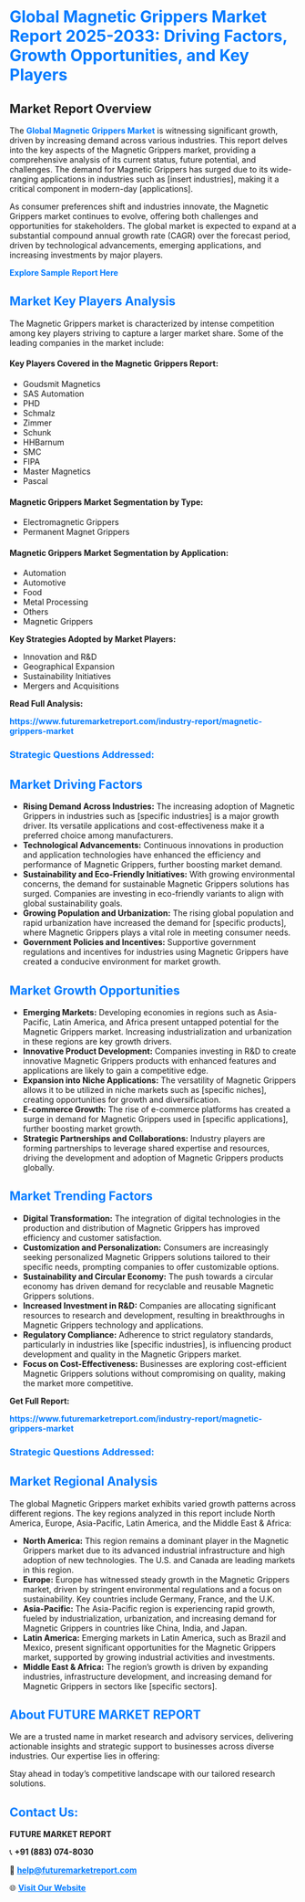 <h1 style="color: #007BFF;">Global Magnetic Grippers Market Report 2025-2033: Driving Factors, Growth Opportunities, and Key Players</h1>

<section id="overview">
<h2>Market Report Overview</h2>
<p>The <a href="https://www.futuremarketreport.com/industry-report/magnetic-grippers-market" style="color: #007BFF; text-decoration: none;"><strong>Global Magnetic Grippers Market</strong></a> is witnessing significant growth, driven by increasing demand across various industries. This report delves into the key aspects of the Magnetic Grippers market, providing a comprehensive analysis of its current status, future potential, and challenges. The demand for Magnetic Grippers has surged due to its wide-ranging applications in industries such as [insert industries], making it a critical component in modern-day [applications].</p>
<p>As consumer preferences shift and industries innovate, the Magnetic Grippers market continues to evolve, offering both challenges and opportunities for stakeholders. The global market is expected to expand at a substantial compound annual growth rate (CAGR) over the forecast period, driven by technological advancements, emerging applications, and increasing investments by major players.</p>
</section>

<section id="overview">
<p><a href="https://www.futuremarketreport.com/request-sample/reportId=124410" style="color: #007BFF; text-decoration: none;"><strong>Explore Sample Report Here</strong></a></p>
</section>

<section id="key-players">
<h2 style="color: #007BFF;">Market Key Players Analysis</h2>
<p>The Magnetic Grippers market is characterized by intense competition among key players striving to capture a larger market share. Some of the leading companies in the market include:</p>
<h4>Key Players Covered in the Magnetic Grippers Report:</h4>
<ul><li>Goudsmit Magnetics</li><li>SAS Automation</li><li>PHD</li><li>Schmalz</li><li>Zimmer</li><li>Schunk</li><li>HHBarnum</li><li>SMC</li><li>FIPA</li><li>Master Magnetics</li><li>Pascal</li></ul>
<h4>Magnetic Grippers Market Segmentation by Type:</h4>
<ul><li>Electromagnetic Grippers</li><li>Permanent Magnet Grippers</li></ul>

<h4>Magnetic Grippers Market Segmentation by Application:</h4>
<ul><li>Automation</li><li>Automotive</li><li>Food</li><li>Metal Processing</li><li>Others</li><li>Magnetic Grippers</li></ul>
<p><strong>Key Strategies Adopted by Market Players:</strong></p>
<ul>
<li>Innovation and R&D</li>
<li>Geographical Expansion</li>
<li>Sustainability Initiatives</li>
<li>Mergers and Acquisitions</li>
</ul>
</section>

<section>
<p><strong>Read Full Analysis: </strong></p><a href="https://www.futuremarketreport.com/industry-report/magnetic-grippers-market" style="color: #007BFF; text-decoration: none;"><strong>https://www.futuremarketreport.com/industry-report/magnetic-grippers-market</strong></a>
<h3 style="color: #007BFF;">Strategic Questions Addressed:</h3>
</section>

<section id="driving-factors">
<h2 style="color: #007BFF;">Market Driving Factors</h2>
<ul>
<li><strong>Rising Demand Across Industries:</strong> The increasing adoption of Magnetic Grippers in industries such as [specific industries] is a major growth driver. Its versatile applications and cost-effectiveness make it a preferred choice among manufacturers.</li>
<li><strong>Technological Advancements:</strong> Continuous innovations in production and application technologies have enhanced the efficiency and performance of Magnetic Grippers, further boosting market demand.</li>
<li><strong>Sustainability and Eco-Friendly Initiatives:</strong> With growing environmental concerns, the demand for sustainable Magnetic Grippers solutions has surged. Companies are investing in eco-friendly variants to align with global sustainability goals.</li>
<li><strong>Growing Population and Urbanization:</strong> The rising global population and rapid urbanization have increased the demand for [specific products], where Magnetic Grippers plays a vital role in meeting consumer needs.</li>
<li><strong>Government Policies and Incentives:</strong> Supportive government regulations and incentives for industries using Magnetic Grippers have created a conducive environment for market growth.</li>
</ul>
</section>

<section id="growth-opportunities">
<h2 style="color: #007BFF;">Market Growth Opportunities</h2>
<ul>
<li><strong>Emerging Markets:</strong> Developing economies in regions such as Asia-Pacific, Latin America, and Africa present untapped potential for the Magnetic Grippers market. Increasing industrialization and urbanization in these regions are key growth drivers.</li>
<li><strong>Innovative Product Development:</strong> Companies investing in R&D to create innovative Magnetic Grippers products with enhanced features and applications are likely to gain a competitive edge.</li>
<li><strong>Expansion into Niche Applications:</strong> The versatility of Magnetic Grippers allows it to be utilized in niche markets such as [specific niches], creating opportunities for growth and diversification.</li>
<li><strong>E-commerce Growth:</strong> The rise of e-commerce platforms has created a surge in demand for Magnetic Grippers used in [specific applications], further boosting market growth.</li>
<li><strong>Strategic Partnerships and Collaborations:</strong> Industry players are forming partnerships to leverage shared expertise and resources, driving the development and adoption of Magnetic Grippers products globally.</li>
</ul>
</section>

<section id="trending-factors">
<h2 style="color: #007BFF;">Market Trending Factors</h2>
<ul>
<li><strong>Digital Transformation:</strong> The integration of digital technologies in the production and distribution of Magnetic Grippers has improved efficiency and customer satisfaction.</li>
<li><strong>Customization and Personalization:</strong> Consumers are increasingly seeking personalized Magnetic Grippers solutions tailored to their specific needs, prompting companies to offer customizable options.</li>
<li><strong>Sustainability and Circular Economy:</strong> The push towards a circular economy has driven demand for recyclable and reusable Magnetic Grippers solutions.</li>
<li><strong>Increased Investment in R&D:</strong> Companies are allocating significant resources to research and development, resulting in breakthroughs in Magnetic Grippers technology and applications.</li>
<li><strong>Regulatory Compliance:</strong> Adherence to strict regulatory standards, particularly in industries like [specific industries], is influencing product development and quality in the Magnetic Grippers market.</li>
<li><strong>Focus on Cost-Effectiveness:</strong> Businesses are exploring cost-efficient Magnetic Grippers solutions without compromising on quality, making the market more competitive.</li>
</ul>
</section>

<section>
<p><strong>Get Full Report: </strong></p><a href="https://www.futuremarketreport.com/industry-report/magnetic-grippers-market" style="color: #007BFF; text-decoration: none;"><strong>https://www.futuremarketreport.com/industry-report/magnetic-grippers-market</strong></a>
<h3 style="color: #007BFF;">Strategic Questions Addressed:</h3>
</section>


<section id="regional-analysis">
<h2 style="color: #007BFF;">Market Regional Analysis</h2>
<p>The global Magnetic Grippers market exhibits varied growth patterns across different regions. The key regions analyzed in this report include North America, Europe, Asia-Pacific, Latin America, and the Middle East & Africa:</p>
<ul>
<li><strong>North America:</strong> This region remains a dominant player in the Magnetic Grippers market due to its advanced industrial infrastructure and high adoption of new technologies. The U.S. and Canada are leading markets in this region.</li>
<li><strong>Europe:</strong> Europe has witnessed steady growth in the Magnetic Grippers market, driven by stringent environmental regulations and a focus on sustainability. Key countries include Germany, France, and the U.K.</li>
<li><strong>Asia-Pacific:</strong> The Asia-Pacific region is experiencing rapid growth, fueled by industrialization, urbanization, and increasing demand for Magnetic Grippers in countries like China, India, and Japan.</li>
<li><strong>Latin America:</strong> Emerging markets in Latin America, such as Brazil and Mexico, present significant opportunities for the Magnetic Grippers market, supported by growing industrial activities and investments.</li>
<li><strong>Middle East & Africa:</strong> The region’s growth is driven by expanding industries, infrastructure development, and increasing demand for Magnetic Grippers in sectors like [specific sectors].</li>
</ul>
</section>

<footer>
<h2 style="color: #007BFF;">About FUTURE MARKET REPORT</h2>
<p>We are a trusted name in market research and advisory services, delivering actionable insights and strategic support to businesses across diverse industries. Our expertise lies in offering:</p>

<p>Stay ahead in today’s competitive landscape with our tailored research solutions.</p>

<h2 style="color: #007BFF;">Contact Us:</h2>
<p><strong>FUTURE MARKET REPORT</strong></p>
<p>📞 <strong>+91 (883) 074-8030</strong></p>
<p>📧 <strong><a href="mailto:help@futuremarketreport.com" style="color: #007BFF;">help@futuremarketreport.com</a></strong></p>
<p>🌐 <strong><a href="https://www.futuremarketreport.com/" style="color: #007BFF;">Visit Our Website</a></strong></p>
</footer>